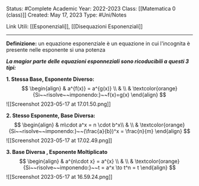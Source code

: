 Status: #Complete
Academic Year: 2022-2023
Class: [[Matematica 0 (class)]]
Created: May 17, 2023
Type: #Uni/Notes 

Link Utili: [[Esponenziali]], [[Disequazioni Esponenziali]]

---
**Definizione:** 
un equazione esponenziale è un equazione in cui l'incognita è presente nelle esponente si una potenza

***La magior parte delle equazioni esponneziali sono ricoducibili a questi 3 tipi:***

**1. Stessa Base, Esponente Diverso:**
$$ \begin{align}
& a^{f(x)} = a^{g(x)} \\
&  \\
& \textcolor{orange}{Si~~risolve~~imponendo:}~~f(x)=g(x)
\end{align} $$
![[Screenshot 2023-05-17 at 17.01.50.png]]

**2. Stesso Esponente, Base Diversa:**
$$ \begin{align}
& m\cdot a^x = n \cdot b^x\\
&  \\
& \textcolor{orange}{Si~~risolve~~imponendo:}~~(\frac{a}{b})^x = \frac{n}{m}
\end{align} $$
![[Screenshot 2023-05-17 at 17.02.49.png]]

**3. Base Diversa , Esponente Moltiplicato**
$$ \begin{align}
& a^{n\cdot x} = a^{x} \\
&  \\
& \textcolor{orange}{Si~~risolve~~imponendo:}~~t = a^x \to t^n = t
\end{align} $$
![[Screenshot 2023-05-17 at 16.59.24.png]]
